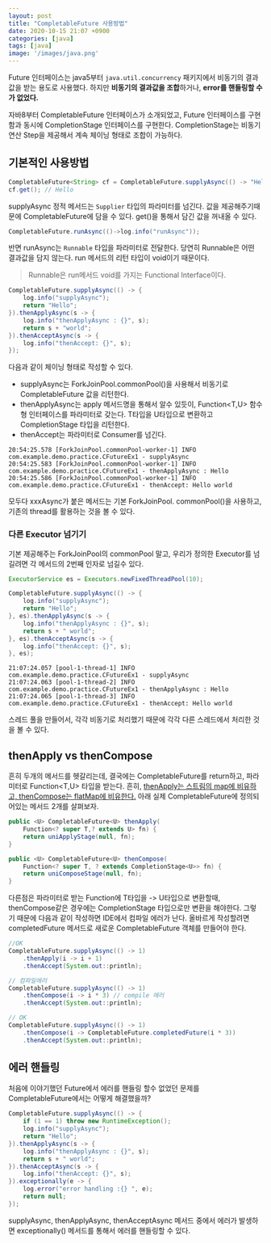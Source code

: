 ```yaml
---
layout: post
title: "CompletableFuture 사용방법"
date: 2020-10-15 21:07 +0900
categories: [java]
tags: [java]
image: '/images/java.png'
---
```


Future 인터페이스는 java5부터 `java.util.concurrency` 패키지에서 비동기의 결과값을 받는 용도로 사용했다. 하지만 **비동기의 결과값을 조합**하거나, **error를 핸들링할 수가 없었다.**

자바8부터 CompletableFuture 인터페이스가 소개되었고, Future 인터페이스를 구현함과 동시에 CompletionStage 인터페이스를 구현한다. CompletionStage는 비동기 연산 Step을 제공해서 계속 체이닝 형태로 조합이 가능하다. 

<!-- more --> 

## 기본적인 사용방법

```java
CompletableFuture<String> cf = CompletableFuture.supplyAsync(() -> "Hello");
cf.get(); // Hello
```

supplyAsync 정적 메서드는 `Supplier` 타입의 파라미터를 넘긴다. 값을 제공해주기때문에 CompletableFuture에 담을 수 있다. get()을 통해서 담긴 값을 꺼내올 수 있다. 



```java
CompletableFuture.runAsync(()->log.info("runAsync"));
```

반면 runAsync는 `Runnable` 타입을 파라미터로 전달한다. 당연히 Runnable은 어떤 결과값을 담지 않는다. run 메서드의 리턴 타입이 void이기 때문이다. 

>  Runnable은 run메서드 void를 가지는 Functional Interface이다. 



```java
CompletableFuture.supplyAsync(() -> {
    log.info("supplyAsync");
    return "Hello";
}).thenApplyAsync(s -> {
    log.info("thenApplyAsync : {}", s);
    return s + "world";
}).thenAcceptAsync(s -> {
    log.info("thenAccept: {}", s);
});
```

다음과 같이 체이닝 형태로 작성할 수 있다. 

- supplyAsync는 ForkJoinPool.commonPool()을 사용해서 비동기로 CompletableFuture 값을 리턴한다.
- thenApplyAsync는 apply 메서드명을 통해서 알수 있듯이, Function<T,U> 함수형 인터페이스를 파라미터로 갖는다. T타입을 U타입으로 변환하고 CompletionStage 타입을 리턴한다.
- thenAccept는 파라미터로 Consumer를 넘긴다. 



```
20:54:25.578 [ForkJoinPool.commonPool-worker-1] INFO com.example.demo.practice.CFutureEx1 - supplyAsync
20:54:25.583 [ForkJoinPool.commonPool-worker-1] INFO com.example.demo.practice.CFutureEx1 - thenApplyAsync : Hello
20:54:25.586 [ForkJoinPool.commonPool-worker-1] INFO com.example.demo.practice.CFutureEx1 - thenAccept: Hello world
```

모두다 xxxAsync가 붙은 메서드는 기본 ForkJoinPool. commonPool()을 사용하고, 기존의 thread를 활용하는 것을 볼 수 있다. 



### 다른 Executor 넘기기

기본 제공해주는 ForkJoinPool의 commonPool 말고, 우리가 정의한 Executor를 넘길려면 각 메서드의 2번째 인자로 넘길수 있다. 

```java
ExecutorService es = Executors.newFixedThreadPool(10);

CompletableFuture.supplyAsync(() -> {
    log.info("supplyAsync");
    return "Hello";
}, es).thenApplyAsync(s -> {
    log.info("thenApplyAsync : {}", s);
    return s + " world";
}, es).thenAcceptAsync(s -> {
    log.info("thenAccept: {}", s);
}, es);
```

```
21:07:24.057 [pool-1-thread-1] INFO com.example.demo.practice.CFutureEx1 - supplyAsync
21:07:24.063 [pool-1-thread-2] INFO com.example.demo.practice.CFutureEx1 - thenApplyAsync : Hello
21:07:24.065 [pool-1-thread-3] INFO com.example.demo.practice.CFutureEx1 - thenAccept: Hello world
```

스레드 풀을 만들어서, 각각 비동기로 처리했기 때문에 각각 다른 스레드에서 처리한 것을 볼 수 있다.





## thenApply vs thenCompose

흔히 두개의 메서드를 헷갈리는데, 결국에는 CompletableFuture를 return하고, 파라미터로 Function<T,U> 타입을 받는다. 흔히, [thenApply는 스트림의 map에 비유하고, thenCompose는 flatMap에 비유한다.](https://stackoverflow.com/questions/43019126/completablefuture-thenapply-vs-thencompose) 아래 실제 CompletableFuture에 정의되어있는 메서드 2개를 살펴보자.

```java
public <U> CompletableFuture<U> thenApply(
    Function<? super T,? extends U> fn) {
    return uniApplyStage(null, fn);
}

public <U> CompletableFuture<U> thenCompose(
    Function<? super T, ? extends CompletionStage<U>> fn) {
    return uniComposeStage(null, fn);
}
```

다른점은 파라미터로 받는 Function에 T타입을 -> U타입으로 변환할때, thenCompose같은 경우에는 CompletionStage 타입으로만 변환을 해야한다. 그렇기 때문에 다음과 같이 작성하면 IDE에서 컴파일 에러가 난다. 올바르게 작성할려면 completedFuture 메서드로 새로운 CompletableFuture 객체를 만들어야 한다.

```java
//OK
CompletableFuture.supplyAsync(() -> 1)
    .thenApply(i -> i + 1)
    .thenAccept(System.out::println);

// 컴파일에러
CompletableFuture.supplyAsync(() -> 1)
    .thenCompose(i -> i * 3) // compile 에러
    .thenAccept(System.out::println);

// OK
CompletableFuture.supplyAsync(() -> 1)
    .thenCompose(i -> CompletableFuture.completedFuture(i * 3))
    .thenAccept(System.out::println);
```



## 에러 핸들링

처음에 이야기했던 Future에서 에러를 핸들링 할수 없었던 문제를 CompletableFuture에서는 어떻게 해결했을까? 

```java
CompletableFuture.supplyAsync(() -> {
    if (1 == 1) throw new RuntimeException();
    log.info("supplyAsync");
    return "Hello";
}).thenApplyAsync(s -> {
    log.info("thenApplyAsync : {}", s);
    return s + " world";
}).thenAcceptAsync(s -> {
    log.info("thenAccept: {}", s);
}).exceptionally(e -> {
    log.error("error handling :{} ", e);
    return null;
});
```

supplyAsync, thenApplyAsync, thenAcceptAsync 메서드 중에서 에러가 발생하면 exceptionally() 메서드를 통해서 에러를 핸들링할 수 있다. 